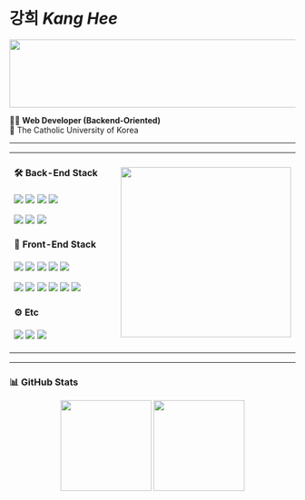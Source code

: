 # 강희 *Kang Hee*
<a href="https://github.com/devxb/gitanimals">
  <img
    src="https://render.gitanimals.org/lines/KKangHHee?pet-id=655287713185522764"
    width="1024"
    height="120"
  />
</a>

👩‍💻 **Web Developer (Backend-Oriented)** <br/>
📝 The Catholic University of Korea

---

<table>
  <tr style="border:none;">
    <!-- Left Column: Stack -->
    <td width="70%" valign="top">
      
#### 🛠️ Back-End Stack
<img src="https://img.shields.io/badge/Java-007396?style=flat&logo=Java&logoColor=white"/> <img src="https://img.shields.io/badge/Spring%20Boot-6DB33F?style=flat&logo=Spring-Boot&logoColor=white"/> <img src="https://img.shields.io/badge/MyBatis-FF6A00?style=flat&logoColor=white"/> <img src="https://img.shields.io/badge/JPA-59666C?style=flat&logo=Hibernate&logoColor=white"/>  

<img src="https://img.shields.io/badge/MySQL-4479A1?style=flat&logo=MySQL&logoColor=white"/> <img src="https://img.shields.io/badge/PostgreSQL-4169E1?style=flat&logo=PostgreSQL&logoColor=white"/> <img src="https://img.shields.io/badge/Redis-DC382D?style=flat&logo=Redis&logoColor=white"/>

#### 🎨 Front-End Stack
<img src="https://img.shields.io/badge/HTML5-E34F26?style=flat&logo=HTML5&logoColor=white"/> <img src="https://img.shields.io/badge/CSS3-1572B6?style=flat&logo=CSS3&logoColor=white"/> <img src="https://img.shields.io/badge/JavaScript-F7DF1E?style=flat&logo=JavaScript&logoColor=white"/> <img src="https://img.shields.io/badge/TypeScript-3178C6?style=flat&logo=TypeScript&logoColor=white"/> <img src="https://img.shields.io/badge/React-61DAFB?style=flat&logo=React&logoColor=white"/>  

<img src="https://img.shields.io/badge/TailwindCSS-06B6D4?style=flat&logo=TailwindCSS&logoColor=white"/> <img src="https://img.shields.io/badge/Styled%20Components-DB7093?style=flat&logo=Styled-Components&logoColor=white"/> <img src="https://img.shields.io/badge/React%20Query-FF4154?style=flat&logo=ReactQuery&logoColor=white"/> <img src="https://img.shields.io/badge/Axios-5A29E4?style=flat&logo=Axios&logoColor=white"/> <img src="https://img.shields.io/badge/Recoil-3578E5?style=flat&logo=Recoil&logoColor=white"/> <img src="https://img.shields.io/badge/Redux-764ABC?style=flat&logo=Redux&logoColor=white"/> 

#### ⚙️ Etc
<img src="https://img.shields.io/badge/GitHub-181717?style=flat&logo=GitHub&logoColor=white"/> <img src="https://img.shields.io/badge/AWS-232F3E?style=flat&logo=Amazon-AWS&logoColor=white"/> <img src="https://img.shields.io/badge/Docker-2496ED?style=flat&logo=Docker&logoColor=white"/> 
   </td>
    <!-- Right Column: GIF -->
    <td width="30%" align="center" valign="middle" style="border:none;">
      <img height="300" src="https://user-images.githubusercontent.com/14993256/109053987-54418f80-76ab-11eb-98bd-2c119d8a61ce.gif" />
    </td>
  </tr>
</table>

---

### 📊 GitHub Stats
<p align="center">
  <img height="160" src="https://github-readme-stats.vercel.app/api?username=KKangHHee&show_icons=true&bg_color=00000000&title_color=F8418B&icon_color=F1D246&text_color=8C9196" />
  <img height="160" src="https://github-readme-stats.vercel.app/api/top-langs/?username=KKangHHee&layout=compact&bg_color=00000000&text_color=8C9196" />
</p>

